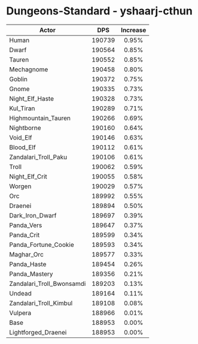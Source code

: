 # Dungeons-Standard - yshaarj-cthun
| Actor | DPS | Increase |
|---|:---:|:---:|
|Human|190739|0.95%|
|Dwarf|190564|0.85%|
|Tauren|190552|0.85%|
|Mechagnome|190458|0.80%|
|Goblin|190372|0.75%|
|Gnome|190335|0.73%|
|Night_Elf_Haste|190328|0.73%|
|Kul_Tiran|190289|0.71%|
|Highmountain_Tauren|190266|0.69%|
|Nightborne|190160|0.64%|
|Void_Elf|190146|0.63%|
|Blood_Elf|190112|0.61%|
|Zandalari_Troll_Paku|190106|0.61%|
|Troll|190062|0.59%|
|Night_Elf_Crit|190055|0.58%|
|Worgen|190029|0.57%|
|Orc|189992|0.55%|
|Draenei|189894|0.50%|
|Dark_Iron_Dwarf|189697|0.39%|
|Panda_Vers|189647|0.37%|
|Panda_Crit|189599|0.34%|
|Panda_Fortune_Cookie|189593|0.34%|
|Maghar_Orc|189577|0.33%|
|Panda_Haste|189454|0.26%|
|Panda_Mastery|189356|0.21%|
|Zandalari_Troll_Bwonsamdi|189203|0.13%|
|Undead|189164|0.11%|
|Zandalari_Troll_Kimbul|189108|0.08%|
|Vulpera|188966|0.01%|
|Base|188953|0.00%|
|Lightforged_Draenei|188953|0.00%|
